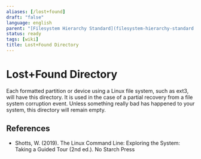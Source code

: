 ```yaml
---
aliases: [/lost+found]
draft: "false"
language: english
parent: "[Filesystem Hierarchy Standard](filesystem-hierarchy-standard.md)"
status: ready
tags: [wiki]
title: Lost+Found Directory
---
```


# Lost+Found Directory

Each formatted partition or device using a Linux file system, such as ext3, will have this directory. It is used in the case of a partial recovery from a file system corruption event. Unless something really bad has happened to your system, this directory will remain empty.

## References

- Shotts, W. (2019). <span class="reference-title">The Linux Command Line: Exploring the System: Taking a Guided Tour (2nd ed.)</span>. No Starch Press
